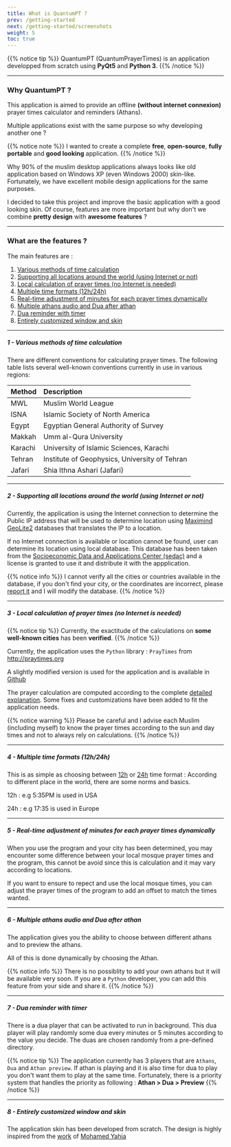 ```yaml
---
title: What is QuantumPT ?
prev: /getting-started
next: /getting-started/screenshots
weight: 5
toc: true
---
```


{{% notice tip %}}
QuantumPT (QuantumPrayerTimes) is an application developped from scratch using **PyQt5** and **Python 3**.
{{% /notice %}}

___

### Why QuantumPT ?

This application is aimed to provide an offline **(without internet connexion)** prayer times calculator and reminders 
(Athans).

Multiple applications exist with the same purpose so why developing another one ?

{{% notice note %}}
I wanted to create a complete **free**, **open-source**, **fully portable** and **good looking** application.
{{% /notice %}}

Why 90% of the muslim desktop applications always looks like old application based on Windows XP (even Windows 2000) skin-like.
Fortunately, we have excellent mobile design applications for the same purposes.

I decided to take this project and improve the basic application with a good looking skin.
Of course, features are more important but why don't we combine **pretty design** with **awesome features** ?

___

### What are the features ?

The main features are :

1. [Various methods of time calculation](#1-various-methods-of-time-calculation)
2. [Supporting all locations around the world (using Internet or not)](#2-supporting-all-locations-around-the-world-using-internet-or-not)
3. [Local calculation of prayer times (no Internet is needed)](#3-local-calculation-of-prayer-times-no-internet-is-needed)
4. [Multiple time formats (12h/24h)](#4-multiple-time-formats-12h-24h)
5. [Real-time adjustment of minutes for each prayer times dynamically](#5-real-time-adjustment-of-minutes-for-each-prayer-times-dynamically)
6. [Multiple athans audio and Dua after athan](#6-multiple-athans-audio-and-dua-after-athan)
7. [Dua reminder with timer](#7-dua-reminder-with-timer)
8. [Entirely customized window and skin](#8-entirely-customized-window-and-skin)

___

##### 1 - Various methods of time calculation

There are different conventions for calculating prayer times.
The following table lists several well-known conventions currently in use in various regions:

| Method  | Description                                   |
| :-----  | :-----                                        |
| MWL     | Muslim World League                           |
| ISNA    | Islamic Society of North America              |
| Egypt   | Egyptian General Authority of Survey          |
| Makkah  | Umm al-Qura University                        |
| Karachi | University of Islamic Sciences, Karachi       |
| Tehran  | Institute of Geophysics, University of Tehran |
| Jafari  | Shia Ithna Ashari (Jafari)                    |

___

##### 2 - Supporting all locations around the world (using Internet or not)

Currently, the application is using the Internet connection to determine the Public IP address
that will be used to determine location using [Maximind GeoLite2](http://dev.maxmind.com/geoip/geoip2/geolite2) 
databases that translates the IP to a location.

If no Internet connection is available or location cannot be found, user can determine its location using local database.
This database has been taken from the [Socioeconomic Data and Applications Center (sedac)](http://sedac.ciesin.columbia.edu/data/set/grump-v1-settlement-points)
and a license is granted to use it and distribute it with the appplication.

{{% notice info %}}
I cannot verify all the cities or countries available in the database, if you don't find your city, or the coordinates are incorrect,
please [report it](https://quantumprayertimes.github.io/documentation/getting-started/getting-help/) and I will modify the database.
{{% /notice %}}

___

##### 3 - Local calculation of prayer times (no Internet is needed)

{{% notice tip %}}
Currently, the exactitude of the calculations on **some well-known cities** has been **verified**. 
{{% /notice %}}

Currently, the application uses the `Python` library : `PrayTimes` from http://praytimes.org

A slightly modified version is used for the application and is available in [Github](https://github.com/QuantumPrayerTimes/prayertimes)

The prayer calculation are computed according to the complete [detailed explanation](http://praytimes.org/calculation).
Some fixes and customizations have been added to fit the application needs.

{{% notice warning %}}
Please be careful and I advise each Muslim (including myself) to know the prayer times according to the sun and 
day times and not to always rely on calculations.
{{% /notice %}}

___

##### 4 - Multiple time formats (12h/24h)

This is as simple as choosing between [12h](https://en.wikipedia.org/wiki/12-hour_clock) or [24h](https://en.wikipedia.org/wiki/24-hour_clock) time format :
According to different place in the world, there are some norms and basics.

12h : e.g 5:35PM is used in USA

24h : e.g 17:35 is used in Europe

___

##### 5 - Real-time adjustment of minutes for each prayer times dynamically

When you use the program and your city has been determined, you may encounter some difference
between your local mosque prayer times and the program, this cannot be avoid since this is
calculation and it may vary according to locations.
 
If you want to ensure to repect and use the local mosque times, you can adjust the prayer times of the program to add an offset to match
the times wanted.

___

##### 6 - Multiple athans audio and Dua after athan

The application gives you the ability to choose between different athans and to preview the athans.

All of this is done dynamically by choosing the Athan. 

{{% notice info %}}
There is no possiblity to add
your own athans but it will be available very soon.
If you are a `Python` developer, you can add this feature from your side and share it.
{{% /notice %}}

___

##### 7 - Dua reminder with timer

There is a dua player that can be activated to run in background. This dua player will play
randomly some dua every minutes or 5 minutes according to the value you decide.
The duas are chosen randomly from a pre-defined directory.

{{% notice tip %}}
The application currently has 3 players that are `Athans`, `Dua` and `Athan preview`.
If athan is playing and it is also time for dua to play you don't want them to play at the same time.
Fortunately, there is a priority system that handles the priority as following :
**Athan > Dua > Preview**
{{% /notice %}}

___

##### 8 - Entirely customized window and skin

The application skin has been developed from scratch. The design is highly inspired from the [work](https://dribbble.com/shots/1841309-Prayer-Times-Widget-Setup)
of [Mohamed Yahia](https://dribbble.com/MohaStudio)
